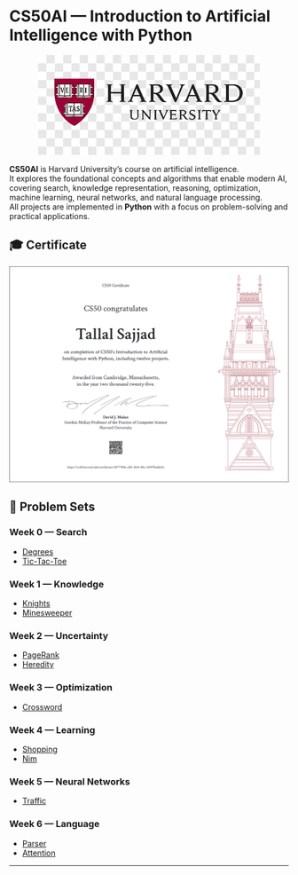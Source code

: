 # CS50AI — Introduction to Artificial Intelligence with Python

<!-- 1. Harvard Logo -->
<p align="center">
  <img src="static/WhatsApp%20Image%202025-09-07%20at%2012.29.06.jpeg" alt="Harvard Logo" width="400"/>
</p>

<!-- 2. Course Explanation -->
**CS50AI** is Harvard University’s course on artificial intelligence.  
It explores the foundational concepts and algorithms that enable modern AI, covering search, knowledge representation, reasoning, optimization, machine learning, neural networks, and natural language processing.  
All projects are implemented in **Python** with a focus on problem-solving and practical applications.

<!-- 3. Certificate -->
## 🎓 Certificate
<p align="center">
  <img src="static/CS50AI.png" alt="CS50AI Certificate" width="600"/>
</p>

<!-- 4. Problem Sets -->
## 📂 Problem Sets

### Week 0 — Search
- [Degrees](Project-0/degrees/degrees.py)  
- [Tic-Tac-Toe](Project-0/tictactoe/tictactoe.py)  

### Week 1 — Knowledge
- [Knights](Project-1/knights/knights.py)  
- [Minesweeper](Project-1/minesweeper/minesweeper.py)  

### Week 2 — Uncertainty
- [PageRank](Project-2/pagerank/pagerank.py)  
- [Heredity](Project-2/heredity/heredity.py)  

### Week 3 — Optimization
- [Crossword](Project-3/crossword/crossword.py)  

### Week 4 — Learning
- [Shopping](Project-4/shopping/shopping.py)  
- [Nim](Project-4/nim/nim.py)  

### Week 5 — Neural Networks
- [Traffic](Project-5/traffic/traffic.py)  

### Week 6 — Language
- [Parser](Project-6/parser/parser.py)  
- [Attention](Project-6/attention/mask.py)  

---
